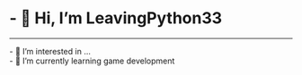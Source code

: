 <h1> <strong>- 👋 Hi, I’m LeavingPython33 </strong></h1>
<hr>
- 👀 I’m interested in ...
<br>
- 🌱 I’m currently learning game development

<!---
LeavingPython33/LeavingPython33 is a ✨ special ✨ repository because its `README.md` (this file) appears on your GitHub profile.
You can click the Preview link to take a look at your changes.
--->
